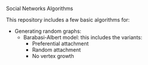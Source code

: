 Social Networks Algorithms

This repository includes a few basic algorithms for:
+ Generating random graphs:
	- Barabasi-Albert model: this includes the variants:
		- Preferential attachment
		- Random attachment
		- No vertex growth
